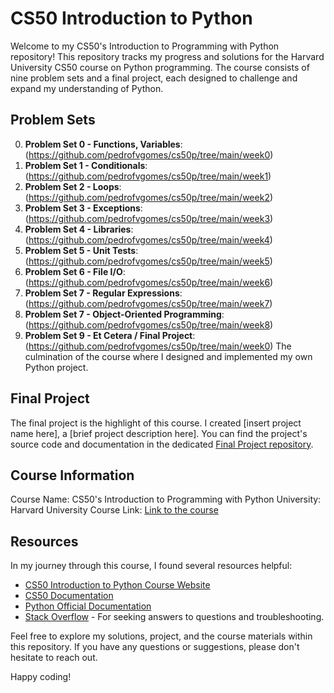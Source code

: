 # CS50 Introduction to Python

Welcome to my CS50's Introduction to Programming with Python repository! This repository tracks my progress and solutions for the Harvard University CS50 course on Python programming. The course consists of nine problem sets and a final project, each designed to challenge and expand my understanding of Python.

## Problem Sets

0. **Problem Set 0 - Functions, Variables**: (https://github.com/pedrofvgomes/cs50p/tree/main/week0)
1. **Problem Set 1 - Conditionals**: (https://github.com/pedrofvgomes/cs50p/tree/main/week1)
2. **Problem Set 2 - Loops**: (https://github.com/pedrofvgomes/cs50p/tree/main/week2)
3. **Problem Set 3 - Exceptions**: (https://github.com/pedrofvgomes/cs50p/tree/main/week3)
4. **Problem Set 4 - Libraries**: (https://github.com/pedrofvgomes/cs50p/tree/main/week4)
5. **Problem Set 5 - Unit Tests**: (https://github.com/pedrofvgomes/cs50p/tree/main/week5)
6. **Problem Set 6 - File I/O**: (https://github.com/pedrofvgomes/cs50p/tree/main/week6)
7. **Problem Set 7 - Regular Expressions**: (https://github.com/pedrofvgomes/cs50p/tree/main/week7)
8. **Problem Set 7 - Object-Oriented Programming**: (https://github.com/pedrofvgomes/cs50p/tree/main/week8)
9. **Problem Set 9 - Et Cetera / Final Project**: (https://github.com/pedrofvgomes/cs50p/tree/main/week0) 
The culmination of the course where I designed and implemented my own Python project.

## Final Project

The final project is the highlight of this course. I created [insert project name here], a [brief project description here]. You can find the project's source code and documentation in the dedicated [Final Project repository](link-to-final-project-repo).

## Course Information

Course Name: CS50's Introduction to Programming with Python
University: Harvard University
Course Link: [Link to the course](https://www.edx.org/learn/python/harvard-university-cs50-s-introduction-to-programming-with-python?index=product&queryID=eb36ebb602943c72788c1bb89f135995&position=1&linked_from=autocomplete&c=autocomplete)

## Resources

In my journey through this course, I found several resources helpful:

- [CS50 Introduction to Python Course Website](https://www.edx.org/learn/python/harvard-university-cs50-s-introduction-to-programming-with-python?index=product&queryID=eb36ebb602943c72788c1bb89f135995&position=1&linked_from=autocomplete&c=autocomplete)
- [CS50 Documentation](https://manual.cs50.io/)
- [Python Official Documentation](https://docs.python.org/3/)
- [Stack Overflow](https://stackoverflow.com/) - For seeking answers to questions and troubleshooting.

Feel free to explore my solutions, project, and the course materials within this repository. If you have any questions or suggestions, please don't hesitate to reach out.

Happy coding!